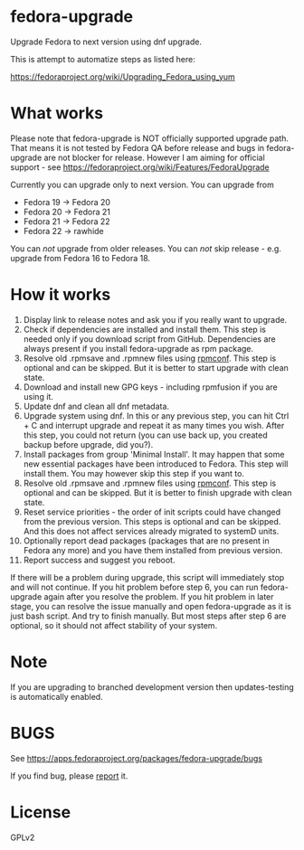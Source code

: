 fedora-upgrade
==============

Upgrade Fedora to next version using dnf upgrade.

This is attempt to automatize steps as listed here:

https://fedoraproject.org/wiki/Upgrading_Fedora_using_yum


What works
==========

Please note that fedora-upgrade is NOT officially supported upgrade path.
That means it is not tested by Fedora QA before release and bugs in fedora-upgrade
are not blocker for release.
However I am aiming for official support - see https://fedoraproject.org/wiki/Features/FedoraUpgrade

Currently you can upgrade only to next version. You can upgrade from
* Fedora 19 -> Fedora 20
* Fedora 20 -> Fedora 21
* Fedora 21 -> Fedora 22
* Fedora 22 -> rawhide

You can *not* upgrade from older releases.
You can *not* skip release - e.g. upgrade from Fedora 16 to Fedora 18.


How it works
============

1. Display link to release notes and ask you if you really want to upgrade.
2. Check if dependencies are installed and install them. This step is needed only if you download script from GitHub. Dependencies are always present if you install fedora-upgrade as rpm package.
3. Resolve old .rpmsave and .rpmnew files using [rpmconf](https://github.com/xsuchy/rpmconf/). This step is optional and can be skipped. But it is better to start upgrade with clean state.
4. Download and install new GPG keys - including rpmfusion if you are using it.
5. Update dnf and clean all dnf metadata.
6. Upgrade system using dnf. In this or any previous step, you can hit Ctrl + C and interrupt upgrade and repeat it as many times you wish. After this step, you could not return (you can use back up, you created backup before upgrade, did you?).
7. Install packages from group 'Minimal Install'. It may happen that some new essential packages have been introduced to Fedora. This step will install them. You may however skip this step if you want to.
8. Resolve old .rpmsave and .rpmnew files using [rpmconf](https://github.com/xsuchy/rpmconf/). This step is optional and can be skipped. But it is better to finish upgrade with clean state.
9. Reset service priorities - the order of init scripts could have changed from the previous version. This steps is optional and can be skipped. And this does not affect services already migrated to systemD units.
11. Optionally report dead packages (packages that are no present in Fedora any more) and you have them installed from previous version.
12. Report success and suggest you reboot.

If there will be a problem during upgrade, this script will immediately stop and will not continue.
If you hit problem before step 6, you can run fedora-upgrade again after you resolve the problem.
If you hit problem in later stage, you can resolve the issue manually and open fedora-upgrade as it is just bash script. And try to finish manually. But most steps after step 6 are optional, so it should not affect stability of your system.

Note
====

If you are upgrading to branched development version then updates-testing is automatically enabled.

BUGS
====

See https://apps.fedoraproject.org/packages/fedora-upgrade/bugs

If you find bug, please [report](https://bugzilla.redhat.com/enter_bug.cgi?product=Fedora&version=rawhide&component=fedora-upgrade) it.


License
=======

GPLv2
